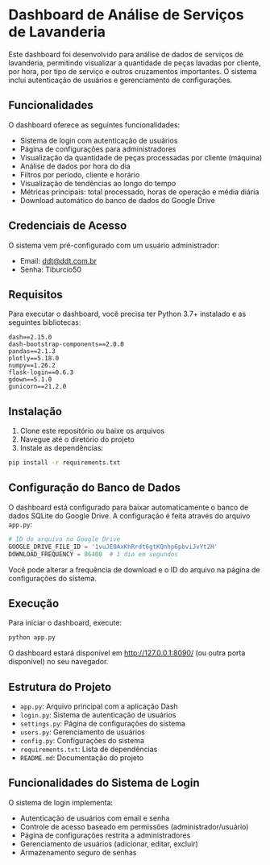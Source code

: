 # Dashboard de Análise de Serviços de Lavanderia

Este dashboard foi desenvolvido para análise de dados de serviços de lavanderia, permitindo visualizar a quantidade de peças lavadas por cliente, por hora, por tipo de serviço e outros cruzamentos importantes. O sistema inclui autenticação de usuários e gerenciamento de configurações.

## Funcionalidades

O dashboard oferece as seguintes funcionalidades:
- Sistema de login com autenticação de usuários
- Página de configurações para administradores
- Visualização da quantidade de peças processadas por cliente (máquina)
- Análise de dados por hora do dia
- Filtros por período, cliente e horário
- Visualização de tendências ao longo do tempo
- Métricas principais: total processado, horas de operação e média diária
- Download automático do banco de dados do Google Drive

## Credenciais de Acesso

O sistema vem pré-configurado com um usuário administrador:
- Email: ddt@ddt.com.br
- Senha: Tiburcio50

## Requisitos

Para executar o dashboard, você precisa ter Python 3.7+ instalado e as seguintes bibliotecas:

```
dash==2.15.0
dash-bootstrap-components==2.0.0
pandas==2.1.3
plotly==5.18.0
numpy==1.26.2
flask-login==0.6.3
gdown==5.1.0
gunicorn==21.2.0
```

## Instalação

1. Clone este repositório ou baixe os arquivos
2. Navegue até o diretório do projeto
3. Instale as dependências:

```bash
pip install -r requirements.txt
```

## Configuração do Banco de Dados

O dashboard está configurado para baixar automaticamente o banco de dados SQLite do Google Drive. A configuração é feita através do arquivo `app.py`:

```python
# ID do arquivo no Google Drive
GOOGLE_DRIVE_FILE_ID = '1vuJE0AxKhRrdt6gtKQnhp6pbviJvYt2H'
DOWNLOAD_FREQUENCY = 86400  # 1 dia em segundos
```

Você pode alterar a frequência de download e o ID do arquivo na página de configurações do sistema.

## Execução

Para iniciar o dashboard, execute:

```bash
python app.py
```

O dashboard estará disponível em http://127.0.0.1:8090/ (ou outra porta disponível) no seu navegador.

## Estrutura do Projeto

- `app.py`: Arquivo principal com a aplicação Dash
- `login.py`: Sistema de autenticação de usuários
- `settings.py`: Página de configurações do sistema
- `users.py`: Gerenciamento de usuários
- `config.py`: Configurações do sistema
- `requirements.txt`: Lista de dependências
- `README.md`: Documentação do projeto

## Funcionalidades do Sistema de Login

O sistema de login implementa:
- Autenticação de usuários com email e senha
- Controle de acesso baseado em permissões (administrador/usuário)
- Página de configurações restrita a administradores
- Gerenciamento de usuários (adicionar, editar, excluir)
- Armazenamento seguro de senhas
